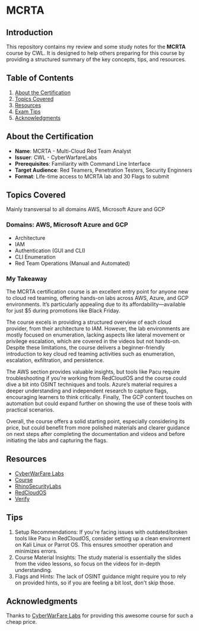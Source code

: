 # MCRTA

## Introduction
This repository contains my review and some study notes for the **MCRTA** course by CWL. It is designed to help others preparing for this course by providing a structured summary of the key concepts, tips, and resources.

## Table of Contents
1. [About the Certification](#about-the-certification)
2. [Topics Covered](#topics-covered)
3. [Resources](#resources)
4. [Exam Tips](#tips)
5. [Acknowledgments](#acknowledgments)

## About the Certification
- **Name**: MCRTA - Multi-Cloud Red Team Analyst
- **Issuer**: CWL - CyberWarfareLabs
- **Prerequisites**: Familiarity with Command Line Interface
- **Target Audience**: Red Teamers, Penetration Testers, Security Enginners
- **Format**: Life-time access to MCRTA lab and 30 Flags to submit

## Topics Covered
Mainly transversal to all domains AWS, Microsoft Azure and GCP
### Domains: AWS, Microsoft Azure and GCP
- Architecture
- IAM
- Authentication (GUI and CLI)
- CLI Enumeration
- Red Team Operations (Manual and Automated)
### My Takeaway
The MCRTA certification course is an excellent entry point for anyone new to cloud red teaming, offering hands-on labs across AWS, Azure, and GCP environments. It’s particularly appealing due to its affordability—available for just $5 during promotions like Black Friday.

The course excels in providing a structured overview of each cloud provider, from their architecture to IAM. However, the lab environments are mostly focused on enumeration, lacking aspects like lateral movement or privilege escalation, which are covered in the videos but not hands-on. Despite these limitations, the course delivers a beginner-friendly introduction to key cloud red teaming activities such as enumeration, escalation, exfiltration, and persistence.

The AWS section provides valuable insights, but tools like Pacu require troubleshooting if you're working from RedCloudOS and the course could dive a bit into OSINT techniques and tools. Azure’s material requires a deeper understanding and independent research to capture flags, encouraging learners to think critically. Finally, The GCP content touches on automation but could expand further on showing the use of these tools with practical scenarios.

Overall, the course offers a solid starting point, especially considering its price, but could benefit from more polished materials and clearer guidance on next steps after completing the documentation and videos and before initiating the labs and capturing the flags.

## Resources
- [CyberWarFare Labs](https://cyberwarfare.live/)
- [Course](https://cyberwarfare.live/product/multi-cloud-red-team-analyst-mcrta/)
- [RhinoSecurityLabs](https://github.com/RhinoSecurityLabs)
- [RedCloudOS](https://github.com/RedTeamOperations/RedCloud-OS?tab=readme-ov-file)
- [Verify](https://labs.cyberwarfare.live/badge/image/6755fc24f6d2b394d978185d)

## Tips
1. Setup Recommendations: If you're facing issues with outdated/broken tools like Pacu in RedCloudOS, consider setting up a clean environment on Kali Linux or Parrot OS. This ensures smoother operation and minimizes errors.
2. Course Material Insights: The study material is essentially the slides from the video lessons, so focus on the videos for in-depth understanding.
3. Flags and Hints: The lack of OSINT guidance might require you to rely on provided hints, so if you are feeling a bit lost, don't skip those.

## Acknowledgments
Thanks to [CyberWarFare Labs](https://cyberwarfare.live/) for providing this awesome course for such a cheap price.
